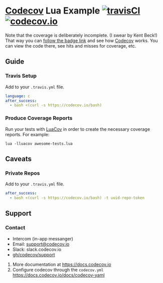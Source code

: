 [Codecov][1] Lua Example [![travisCI](https://travis-ci.org/codecov/example-lua.svg)](https://travis-ci.org/codecov/example-lua) [![codecov.io](http://codecov.io/github/codecov/example-lua/branch/master/graphs/badge.svg)](http://codecov.io/github/codecov/example-lua)
=====================

Note that the coverage is deliberately incomplete. (I swear by Kent Beck!) That
way you can [follow the badge link][5] and see how [Codecov][1] works. You can
view the code there, see hits and misses for coverage, etc.

## Guide
### Travis Setup

Add to your `.travis.yml` file.
```yml
language: c
after_success:
  - bash <(curl -s https://codecov.io/bash)
```
### Produce Coverage Reports
Run your tests with [LuaCov][5] in order to create the necessary coverage
reports. For example:

```
lua -lluacov awesome-tests.lua
```
## Caveats
### Private Repos
Add to your `.travis.yml` file.
```yml
after_success:
  - bash <(curl -s https://codecov.io/bash) -t uuid-repo-token
```

## Support

### Contact
- Intercom (in-app messanger)
- Email: support@codecov.io
- Slack: slack.codecov.io
- [gh/codecov/support](https://github.com/codecov/support)

1. More documentation at https://docs.codecov.io
2. Configure codecov through the `codecov.yml`  https://docs.codecov.io/docs/codecov-yaml



[1]: https://codecov.io/
[2]: https://github.com/codecov/example-php/blob/master/.travis.yml#L15
[3]: https://github.com/codecov/example-php/blob/master/.travis.yml#L18
[4]: https://github.com/codecov/codecov-python
[5]: http://keplerproject.github.io/luacov
